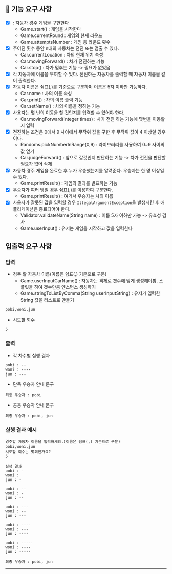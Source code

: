## 🚀 기능 요구 사항

- [x] : 자동차 경주 게임을 구현한다
    - Game.start() : 게임을 시작한다
    - Game.currentRound : 게임의 현재 라운드
    - Game.attemptsNumber : 게임 총 라운드 횟수
- [x] 주어진 횟수 동안 n대의 자동차는 전진 또는 멈출 수 있다.
    - Car.currentLocation : 차의 현재 위치 속성
    - Car.movingForward() : 차가 전진하는 기능
    - Car.stop() : 차가 멈추는 기능 -> 필요가 없었음
- [x] 각 자동차에 이름을 부여할 수 있다. 전진하는 자동차를 출력할 때 자동차 이름을 같이 출력한다.
- [x] 자동차 이름은 쉼표(,)를 기준으로 구분하며 이름은 5자 이하만 가능하다.
    - Car.name : 차의 이름 속성
    - Car.print() : 차의 이름 출력 기능
    - Car.setName() : 차의 이름을 정하는 기능
- [x] 사용자는 몇 번의 이동을 할 것인지를 입력할 수 있어야 한다.
    - Car.movingForward(Integer times) : 차가 전진 하는 기능에 몇번을 이동할지 입력
- [x] 전진하는 조건은 0에서 9 사이에서 무작위 값을 구한 후 무작위 값이 4 이상일 경우이다.
    - Randoms.pickNumberInRange(0,9) : 라이브러리를 사용하여 0~9 사이의 값 얻기
    - Car.judgeForward() : 앞으로 갈것인지 판단하는 기능 -> 차가 전진을 판단할 필요가 없어 삭제
- [x] 자동차 경주 게임을 완료한 후 누가 우승했는지를 알려준다. 우승자는 한 명 이상일 수 있다.
    - Game.printResult() : 게임의 결과를 발표하는 기능
- [x] 우승자가 여러 명일 경우 쉼표(,)를 이용하여 구분한다.
    - Game.printResult() : 여기서 우승자는 차의 이름
- [x] 사용자가 잘못된 값을 입력할 경우 `IllegalArgumentException`을 발생시킨 후 애플리케이션은 종료되어야 한다.
    - Validator.validateName(String name) : 이름 5자 이하만 가능 -> 유효성 검사
    - Game.userInput() : 유저는 게임을 시작하고 값을 입력한다

## 입출력 요구 사항

### 입력

- 경주 할 자동차 이름(이름은 쉼표(,) 기준으로 구분)
    - Game.userInputCarName() : 자동차는 객체로 갯수에 맞게 생성해야함. 스플릿을 하여 갯수만큼 인스턴스 생성하기
    - Game.stringToListByComma(String userInputString) : 유저가 입력한 String 값을 리스트로 만들기

```
pobi,woni,jun
```

- 시도할 회수

```
5
```

### 출력

- 각 차수별 실행 결과

```
pobi : --
woni : ----
jun : ---
```

- 단독 우승자 안내 문구

```
최종 우승자 : pobi
```

- 공동 우승자 안내 문구

```
최종 우승자 : pobi, jun
```

### 실행 결과 예시

```
경주할 자동차 이름을 입력하세요.(이름은 쉼표(,) 기준으로 구분)
pobi,woni,jun
시도할 회수는 몇회인가요?
5

실행 결과
pobi : -
woni : 
jun : -

pobi : --
woni : -
jun : --

pobi : ---
woni : --
jun : ---

pobi : ----
woni : ---
jun : ----

pobi : -----
woni : ----
jun : -----

최종 우승자 : pobi, jun
```

---
